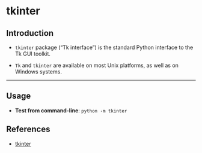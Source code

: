 # tkinter

## Introduction

* `tkinter` package (“Tk interface”) is the standard Python interface to the Tk GUI toolkit. 

* `Tk` and `tkinter` are available on most Unix platforms, as well as on Windows systems.

---

## Usage

* __Test from command-line__: `python -m tkinter`


## References

* [tkinter](https://docs.python.org/3/library/tkinter.html)